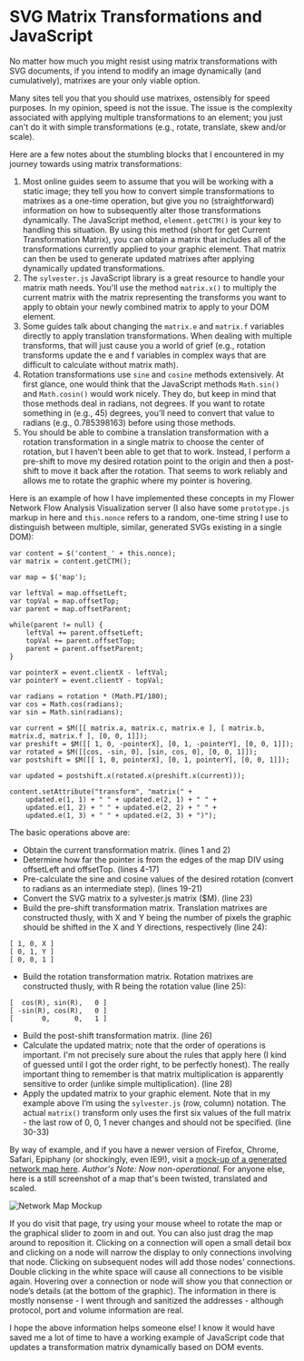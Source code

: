 # SVG Matrix Transformations and JavaScript

No matter how much you might resist using matrix transformations with SVG documents, if you intend to modify an image dynamically (and cumulatively), matrixes are your only viable option.

Many sites tell you that you should use matrixes, ostensibly for speed purposes. In my opinion, speed is not the issue. The issue is the complexity associated with applying multiple transformations to an element; you just can't do it with simple transformations (e.g., rotate, translate, skew and/or scale).

Here are a few notes about the stumbling blocks that I encountered in my journey towards using matrix transformations:

1. Most online guides seem to assume that you will be working with a static image; they tell you how to convert simple transformations to matrixes as a one-time operation, but give you no (straightforward) information on how to subsequently alter those transformations dynamically. The JavaScript method, `element.getCTM()` is your key to handling this situation. By using this method (short for get Current Transformation Matrix), you can obtain a matrix that includes all of the transformations currently applied to your graphic element. That matrix can then be used to generate updated matrixes after applying dynamically updated transformations.
2. The `sylvester.js` JavaScript library is a great resource to handle your matrix math needs. You'll use the method `matrix.x()` to multiply the current matrix with the matrix representing the transforms you want to apply to obtain your newly combined matrix to apply to your DOM element.
3. Some guides talk about changing the `matrix.e` and `matrix.f` variables directly to apply translation transformations. When dealing with multiple transforms, that will just cause you a world of grief (e.g., rotation transforms update the e and f variables in complex ways that are difficult to calculate without matrix math).
4. Rotation transformations use `sine` and `cosine` methods extensively. At first glance, one would think that the JavaScript methods `Math.sin()` and `Math.cosin()` would work nicely. They do, but keep in mind that those methods deal in radians, not degrees. If you want to rotate something in (e.g., 45) degrees, you’ll need to convert that value to radians (e.g., 0.785398163) before using those methods.
5. You should be able to combine a translation transformation with a rotation transformation in a single matrix to choose the center of rotation, but I haven’t been able to get that to work. Instead, I perform a pre-shift to move my desired rotation point to the origin and then a post-shift to move it back after the rotation. That seems to work reliably and allows me to rotate the graphic where my pointer is hovering.

Here is an example of how I have implemented these concepts in my Flower Network Flow Analysis Visualization server (I also have some `prototype.js` markup in here and `this.nonce` refers to a random, one-time string I use to distinguish between multiple, similar, generated SVGs existing in a single DOM):

~~~~ {.javascript}
var content = $('content_' + this.nonce);
var matrix = content.getCTM();
 
var map = $('map');
 
var leftVal = map.offsetLeft;
var topVal = map.offsetTop;
var parent = map.offsetParent;
 
while(parent != null) {
    leftVal += parent.offsetLeft;
    topVal += parent.offsetTop;
    parent = parent.offsetParent;
}
 
var pointerX = event.clientX - leftVal;
var pointerY = event.clientY - topVal;
 
var radians = rotation * (Math.PI/180);
var cos = Math.cos(radians);
var sin = Math.sin(radians);
 
var current = $M([[ matrix.a, matrix.c, matrix.e ], [ matrix.b, matrix.d, matrix.f ], [0, 0, 1]]);
var preshift = $M([[ 1, 0, -pointerX], [0, 1, -pointerY], [0, 0, 1]]);
var rotated = $M([[cos, -sin, 0], [sin, cos, 0], [0, 0, 1]]);
var postshift = $M([[ 1, 0, pointerX], [0, 1, pointerY], [0, 0, 1]]);
 
var updated = postshift.x(rotated.x(preshift.x(current)));
 
content.setAttribute("transform", "matrix(" +
    updated.e(1, 1) + " " + updated.e(2, 1) + " " +
    updated.e(1, 2) + " " + updated.e(2, 2) + " " +
    updated.e(1, 3) + " " + updated.e(2, 3) + ")");
~~~~

The basic operations above are:

* Obtain the current transformation matrix. (lines 1 and 2)
* Determine how far the pointer is from the edges of the map DIV using offsetLeft and offsetTop. (lines 4-17)
* Pre-calculate the sine and cosine values of the desired rotation (convert to radians as an intermediate step). (lines 19-21)
* Convert the SVG matrix to a sylvester.js matrix ($M). (line 23)
* Build the pre-shift transformation matrix. Translation matrixes are constructed thusly, with X and Y being the number of pixels the graphic should be shifted in the X and Y directions, respectively (line 24):

~~~~ {.javascript]
[ 1, 0, X ]
[ 0, 1, Y ]
[ 0, 0, 1 ]
~~~~

* Build the rotation transformation matrix. Rotation matrixes are constructed thusly, with R being the rotation value (line 25):

~~~~ {.javascript}
[  cos(R), sin(R),   0 ]
[ -sin(R), cos(R),   0 ]
[       0,      0,   1 ]
~~~~

* Build the post-shift transformation matrix. (line 26)
* Calculate the updated matrix; note that the order of operations is important. I'm not precisely sure about the rules that apply here (I kind of guessed until I got the order right, to be perfectly honest). The really important thing to remember is that matrix multiplication is apparently sensitive to order (unlike simple multiplication). (line 28)
* Apply the updated matrix to your graphic element. Note that in my example above I’m using the `sylvester.js` (row, column) notation. The actual `matrix()` transform only uses the first six values of the full matrix - the last row of 0, 0, 1 never changes and should not be specified. (line 30-33)

By way of example, and if you have a newer version of Firefox, Chrome, Safari, Epiphany (or shockingly, even IE9!), visit a [mock-up of a generated network map here](http://justinthomas.name.s3-website-us-east-1.amazonaws.com/). _Author's Note: Now non-operational._ For anyone else, here is a still screenshot of a map that's been twisted, translated and scaled.
 
![Network Map Mockup](https://ser.endipito.us/file/networkmap.png)
 
If you do visit that page, try using your mouse wheel to rotate the map or the graphical slider to zoom in and out. You can also just drag the map around to reposition it. Clicking on a connection will open a small detail box and clicking on a node will narrow the display to only connections involving that node. Clicking on subsequent nodes will add those nodes' connections. Double clicking in the white space will cause all connections to be visible again. Hovering over a connection or node will show you that connection or node’s details (at the bottom of the graphic). The information in there is mostly nonsense - I went through and sanitized the addresses - although protocol, port and volume information are real.

I hope the above information helps someone else! I know it would have saved me a lot of time to have a working example of JavaScript code that updates a transformation matrix dynamically based on DOM events.
